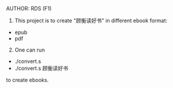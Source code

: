 AUTHOR: RDS (F1)

1. This project is to create "顾衡读好书" in different ebook format:
- epub
- pdf

2. One can run 
- ./convert.s
- ./convert.s 顾衡读好书

to create ebooks.



